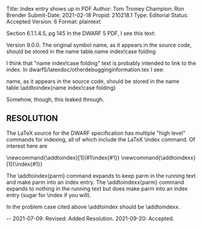 Title:       Index entry shows up in PDF
Author:      Tom Tromey
Champion:    Ron Brender
Submit-Date: 2021-02-18
Propid:      210218.1
Type:        Editorial
Status:      Accepted
Version:     6
Format:      plaintext

Section 6.1.1.4.5, pg 145
In the DWARF 5 PDF, I see this text:

Version 9.0.0. The original symbol name, as it appears in the source code, should
be stored in the name table.name index!case folding

I think that "name index!case folding" text is probably intended to link to the index.
In dwarf5/latexdoc/otherdebugginginformation.tex I see:

name, as it appears in the source code, should be stored in the name 
table.\addtoindex{name index!case folding}

Somehow, though, this leaked through.

RESOLUTION
----------

The LaTeX source for the DWARF specification has multiple "high level" commands for indexing,
all of which include the LaTeX \index command. Of interest here are

\newcommand{\addtoindex}[1]{#1\index{#1}}
\newcommand{\addtoindexx}[1]{\index{#1}}

The \addtoindex{parm} command expands to keep parm in the running text and make
parm into an index entry. The \addtoindexx{parm} command expands to nothing in
the running text but does make parm into an index entry (sugar for \index if you will).

In the problem case cited above \addtoindex should be \addtoindexx.

--
2021-07-09: Revised: Added Resolution.
2021-09-20: Accepted.
